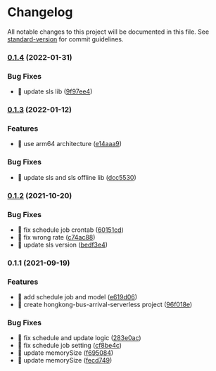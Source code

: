 # Changelog

All notable changes to this project will be documented in this file. See [standard-version](https://github.com/conventional-changelog/standard-version) for commit guidelines.

### [0.1.4](https://github.com/yeukfei02/hongkong-bus-arrival-serverless/compare/v0.1.3...v0.1.4) (2022-01-31)


### Bug Fixes

* 🐛 update sls lib ([9f97ee4](https://github.com/yeukfei02/hongkong-bus-arrival-serverless/commit/9f97ee486a7f74db73f25fbdbd0f5b0b3c8377ea))

### [0.1.3](https://github.com/yeukfei02/hongkong-bus-arrival-serverless/compare/v0.1.2...v0.1.3) (2022-01-12)


### Features

* 🎸 use arm64 architecture ([e14aaa9](https://github.com/yeukfei02/hongkong-bus-arrival-serverless/commit/e14aaa9335eb1ddaae34fdc4d09327b4d2904884))


### Bug Fixes

* 🐛 update sls and sls offline lib ([dcc5530](https://github.com/yeukfei02/hongkong-bus-arrival-serverless/commit/dcc553028fad04efe700685228b621968c806480))

### [0.1.2](https://github.com/yeukfei02/hongkong-bus-arrival-serverless/compare/v0.1.1...v0.1.2) (2021-10-20)


### Bug Fixes

* 🐛 fix schedule job crontab ([60151cd](https://github.com/yeukfei02/hongkong-bus-arrival-serverless/commit/60151cdeb2726ff30fa6777b36fd3d038aca46fd))
* 🐛 fix wrong rate ([c74ac88](https://github.com/yeukfei02/hongkong-bus-arrival-serverless/commit/c74ac881420799f3d9cc52db003a90d29cd1ea1a))
* 🐛 update sls version ([bedf3e4](https://github.com/yeukfei02/hongkong-bus-arrival-serverless/commit/bedf3e4ce7b0d8d138bb8abb8d10f32ac138cb3f))

### 0.1.1 (2021-09-19)


### Features

* 🎸 add schedule job and model ([e619d06](https://github.com/yeukfei02/hongkong-bus-arrival-serverless/commit/e619d063b5c5ed5f1a75f6905afa75457bb81bbf))
* 🎸 create hongkong-bus-arrival-serverless project ([96f018e](https://github.com/yeukfei02/hongkong-bus-arrival-serverless/commit/96f018e1429b1414b590555556accc6a251a97c0))


### Bug Fixes

* 🐛 fix schedule and update logic ([283e0ac](https://github.com/yeukfei02/hongkong-bus-arrival-serverless/commit/283e0ac00b799f673c6856dc358cfbaa0e0a5b91))
* 🐛 fix schedule job setting ([cf8be4c](https://github.com/yeukfei02/hongkong-bus-arrival-serverless/commit/cf8be4c029d872c2d754691745fce0dbe8ee0b9a))
* 🐛 update memorySize ([f695084](https://github.com/yeukfei02/hongkong-bus-arrival-serverless/commit/f695084855e6b98b206dc28e9b4850cfaba15389))
* 🐛 update memorySize ([fecd749](https://github.com/yeukfei02/hongkong-bus-arrival-serverless/commit/fecd749bd774c6e0ea7151606fe37d5cd041e6d2))
